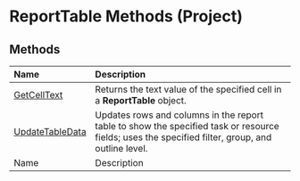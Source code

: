
# ReportTable Methods (Project)

## Methods



|**Name**|**Description**|
|:-----|:-----|
| [GetCellText](dcdcbd8d-28e8-eb4e-e0cd-8caac511ade3.md)|Returns the text value of the specified cell in a  **ReportTable** object.|
| [UpdateTableData](5a5b1ed3-779e-7be5-6bd5-2ba544e0d27f.md)|Updates rows and columns in the report table to show the specified task or resource fields; uses the specified filter, group, and outline level.|
|Name|Description|
